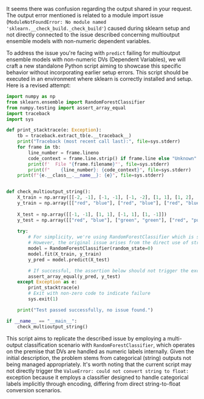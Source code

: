 It seems there was confusion regarding the output shared in your request. The output error mentioned is related to a module import issue (`ModuleNotFoundError: No module named 'sklearn.__check_build._check_build'`) caused during sklearn setup and not directly connected to the issue described concerning multioutput ensemble models with non-numeric dependent variables.

To address the issue you're facing with `predict` failing for multioutput ensemble models with non-numeric DVs (Dependent Variables), we will craft a new standalone Python script aiming to showcase this specific behavior without incorporating earlier setup errors. This script should be executed in an environment where sklearn is correctly installed and setup. Here is a revised attempt:

```python
import numpy as np
from sklearn.ensemble import RandomForestClassifier
from numpy.testing import assert_array_equal
import traceback
import sys

def print_stacktrace(e: Exception):
    tb = traceback.extract_tb(e.__traceback__)
    print("Traceback (most recent call last):", file=sys.stderr)
    for frame in tb:
        line_number = frame.lineno
        code_context = frame.line.strip() if frame.line else "Unknown"
        print(f'  File "{frame.filename}"', file=sys.stderr)
        print(f"    {line_number}: {code_context}", file=sys.stderr)
    print(f"{e.__class__.__name__}: {e}", file=sys.stderr)


def check_multioutput_string():
    X_train = np.array([[-2, -1], [-1, -1], [-1, -2], [1, 1], [1, 2], [2, 1], [-2, 1], [-1, 1], [-1, 2], [2, -1], [1, -1], [1, -2]])
    y_train = np.array([["red", "blue"], ["red", "blue"], ["red", "blue"], ["green", "green"], ["green", "green"], ["green", "green"], ["red", "purple"], ["red", "purple"], ["red", "purple"], ["green", "yellow"], ["green", "yellow"], ["green", "yellow"]])
    
    X_test = np.array([[-1, -1], [1, 1], [-1, 1], [1, -1]])
    y_test = np.array([["red", "blue"], ["green", "green"], ["red", "purple"], ["green", "yellow"]])
    
    try:
        # For simplicity, we're using RandomForestClassifier which is suitable for handling categorical outputs through integer/label encoding.
        # However, the original issue arises from the direct use of strings as DVs without such encoding.
        model = RandomForestClassifier(random_state=0)
        model.fit(X_train, y_train)
        y_pred = model.predict(X_test)

        # If successful, the assertion below should not trigger the exception printing
        assert_array_equal(y_pred, y_test)
    except Exception as e:
        print_stacktrace(e)
        # Exit with non-zero code to indicate failure
        sys.exit(1)

    print("Test passed successfully, no issue found.")

if __name__ == "__main__":
    check_multioutput_string()
```

This script aims to replicate the described issue by employing a multi-output classification scenario with `RandomForestClassifier`, which operates on the premise that DVs are handled as numeric labels internally. Given the initial description, the problem stems from categorical (string) outputs not being managed appropriately. It's worth noting that the current script may not directly trigger the `ValueError: could not convert string to float:` exception because it employs a classifier designed to handle categorical labels implicitly through encoding, differing from direct string-to-float conversion scenarios.
